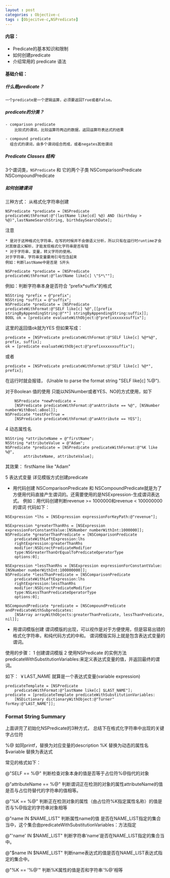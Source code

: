 ```yaml
---
layout : post
categories : Objective-c
tags : [Objecitve-c,NSPredicate]
---
```



#### 内容：
- Predicate的基本知识和限制
- 如何创建predicate
- 介绍常用的 predicate 语法

#### 基础介绍：

##### 什么是predicate？
	一个predicate是一个逻辑运算，必须要返回True或者False。

##### predicate的分类？
	- comparison predicate  
		比较式的谓词，比较运算符两边的数据，返回运算符表达式的结果

	- compound predicate  
	  组合式的谓词，由多个谓词组合而成，或者negates其他谓词

##### Predicate Classes 结构
3个谓词类，`NSPredicate` 和 它的两个子类 NSComparisonPredicate NSCompoundPredicate

##### 如何创建谓词
三种方式：
  从格式化字符串创建

``` objc
NSPredicate *predicate = [NSPredicate
predicateWithFormat:@"(lastName like[cd] %@) AND (birthday > %@)",lastNameSearchString, birthdaySearchDate];
```

注意  

	* 是对于这种格式化字符串，在写的时候并不会做语义分析，所以只有在运行时runtime才会对其做语义解析，才能发现格式化字符串是否有错  
	* 对于字符串，变量，转义字符的使用。
	对于字符串，字符串变量要用引号包含起来
	例如：判断lastName中是否是 S开头

``` objc
NSPredicate *predicate = [NSPredicate
predicateWithFormat:@"lastName like[c] \"S*\""];
```

例如：判断字符串本身是否符合 “prefix*suffix”的格式

``` objc
NSString *prefix = @"prefix";
NSString *suffix = @"suffix";
NSPredicate *predicate = [NSPredicate
predicateWithFormat:@"SELF like[c] %@",[[prefix stringByAppendingString:@"*"] stringByAppendingString:suffix]];
BOOL ok = [predicate evaluateWithObject:@"prefixxxxxxsuffix"];
```

这里的返回值ok就为YES
但如果写成：

``` objc
predicate = [NSPredicate predicateWithFormat:@"SELF like[c] %@*%@", prefix, suffix];
ok = [predicate evaluateWithObject:@"prefixxxxxxsuffix"];
```

或者

``` objc
predicate = [NSPredicate predicateWithFormat:@"SELF like[c] %@*", prefix];
```

在运行时就会报错， (Unable to parse the format string "SELF like[c] %@").


对于Boolean 值的使用
只能以NSNumber或者YES、NO的方式使用，如下

``` objc
	NSPredicate *newPredicate =
    [NSPredicate predicateWithFormat:@"anAttribute == %@", [NSNumber numberWithBool:aBool]];
NSPredicate *testForTrue =
    [NSPredicate predicateWithFormat:@"anAttribute == YES"];
```

4 动态属性名

``` objc
NSString *attributeName = @"firstName";
NSString *attributeValue = @"Adam";
NSPredicate *predicate = [NSPredicate predicateWithFormat:@"%K like %@",
        attributeName, attributeValue];
```

其效果： firstName like "Adam"

5 表达式变量
	详见模版方式创建predicate
- 用代码创建
 NSComparisonPredicate 和 NSCompoundPredicate就是为了方便用代码直接产生谓词的。还需要使用的是NSExpression-生成谓词表达式。
例如：用代码创建判断revenue >= 1000000和revenue < 100000000的谓词
代码如下：


``` objc
NSExpression *lhs = [NSExpression expressionForKeyPath:@"revenue"];

NSExpression *greaterThanRhs = [NSExpression expressionForConstantValue:[NSNumber numberWithInt:1000000]];
NSPredicate *greaterThanPredicate = [NSComparisonPredicate
    predicateWithLeftExpression:lhs
    rightExpression:greaterThanRhs
    modifier:NSDirectPredicateModifier
    type:NSGreaterThanOrEqualToPredicateOperatorType
    options:0];

NSExpression *lessThanRhs = [NSExpression expressionForConstantValue:[NSNumber numberWithInt:100000000]];
NSPredicate *lessThanPredicate = [NSComparisonPredicate
    predicateWithLeftExpression:lhs
    rightExpression:lessThanRhs
    modifier:NSDirectPredicateModifier
    type:NSLessThanPredicateOperatorType
    options:0];

NSCompoundPredicate *predicate = [NSCompoundPredicate andPredicateWithSubpredicates:
    [NSArray arrayWithObjects:greaterThanPredicate, lessThanPredicate, nil]];
```

- 用谓词模版创建
谓词模版的出现，可以视作是对于方便使用，但是容易出错的格式化字符串，和纯代码方式的中和。
谓词模版实际上就是包含表达式变量的谓词。

使用的步骤：
1 创建谓词模版
2 使用NSPredicate 的实例方法 predicateWithSubstitutionVariables:来定义表达式变量的值，并返回最终的谓词。

如下：
  ￥LAST_NAME 就算是一个表达式变量(variable expression)  

``` objc
predicateTemplate = [NSPredicate
    predicateWithFormat:@"lastName like[c] $LAST_NAME"];
predicate = [predicateTemplate predicateWithSubstitutionVariables:
    [NSDictionary dictionaryWithObject:@"Turner" forKey:@"LAST_NAME"]];
```


### Format String Summary
上面讲完了初始化NSPredicate的3种方式，
总结下在格式化字符串中出现的关键字占位符

%@ 如同printf，替换为对应变量的description
%K 替换为动态的属性名
$variable 替换为表达式

常见的格式如下：

@"SELF == %@"
判断检查对象本身的值是否等于占位符%@指代的对象

@"attributeName == %@"
判断谓词正在检测的对象的属性attributeName的值是否与占位符替代的字符串的值相等。

@"%K == %@"
判断正在检测对象的属性（由占位符%K指定属性名称）的值是否与%@指定的字符串对象相等

@"name IN $NAME_LIST"
判断属性name的值 是否在NAME_LIST指定的集合当中，这个集合由predicateWithSubstitutionVariables：方法指定

@"'name' IN $NAME_LIST"
判断字符串‘name’是否在NAME_LIST指定的集合当中。

@"$name IN $NAME_LIST"
判断name表达式的值是否在NAME_LIST表达式指定的集合中。

@"%K == '%@'"
判断%K属性的值是否和字符串'%@'相等
